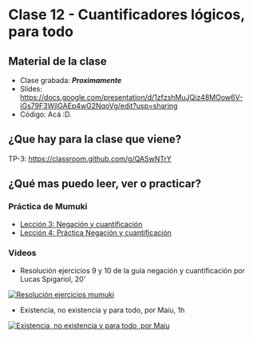 # Clase 12 - Cuantificadores lógicos, para todo

## Material de la clase

- Clase grabada: _**Proximamente**_
- Slides: https://docs.google.com/presentation/d/1zfzshMuJQiz48MOow6V-iGs79F3WjlGAEp4wG2NqoVg/edit?usp=sharing
- Código: Acá :D.

## ¿Que hay para la clase que viene?

TP-3: https://classroom.github.com/g/QASwNTrY

## ¿Qué mas puedo leer, ver o practicar?

### Práctica de Mumuki

- [Lección 3: Negación y cuantificación](https://mumuki.io/pdep-utn/lessons/701-programacion-logica-negacion-y-cuantificacion)
- [Lección 4: Práctica Negación y cuantificación](https://mumuki.io/pdep-utn/lessons/702-programacion-logica-practica-negacion-y-cuantificacion)

### Videos

- Resolución ejercicios 9 y 10 de la guía negación y cuantificación por Lucas Spigariol, 20'

[![Resolución ejercicios mumuki](https://img.youtube.com/vi/XXOon06iSug/0.jpg)](https://youtu.be/XXOon06iSug "Resolución ejercicios mumuki")


- Existencia, no existencia y para todo, por Maiu, 1h

[![Existencia, no existencia y para todo, por Maiu](https://img.youtube.com/vi/9fj2xF7bFk4/0.jpg)](https://youtu.be/9fj2xF7bFk4 "Existencia, no existencia y para todo, por Maiu")
